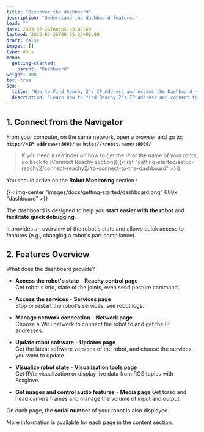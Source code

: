 ```yaml
---
title: "Discover the dashboard"
description: "Understand the dashboard features"
lead: ""
date: 2023-07-26T08:05:23+02:00
lastmod: 2023-07-26T08:05:23+02:00
draft: false
images: []
type: docs
menu:
  getting-started:
    parent: "Dashboard"
weight: 400
toc: true
seo:
  title: "How to Find Reachy 2's IP Address and Access the Dashboard – Step-by-Step Guide"
  description: "Learn how to find Reachy 2's IP address and connect to the dashboard to manage the robot’s services. Step-by-step instructions for easy setup and network management."
---
```



## 1. Connect from the Navigator

From your computer, on the same network, open a browser and go to:  
**`http://<IP.address>:8000/`** or **`http://<robot.name>:8000/`** 

> If you need a reminder on how to get the IP or the name of your robot, go back to [Connect Reachy section]({{< ref "getting-started/setup-reachy2/connect-reachy2/#b-connect-to-the-dashboard" >}})

You should arrive on the **Robot Monitoring** section :

{{< img-center "images/docs/getting-started/dashboard.png" 600x "dashboard" >}}

The dashboard is designed to help you **start easier with the robot** and **facilitate quick debugging**.

It provides an overview of the robot's state and allows quick access to features (e.g., changing a robot's part compliance).

## 2. Features Overview

What does the dashboard provide?

* **Access the robot's state** - **Reachy control page**</br> 
Get robot's info, state of the joints, even send posture command. 


* **Access the services** - **Services page**</br> 
Stop or restart the robot's services, see robot logs.

* **Manage network connection** - **Network page**</br> 
Choose a WiFi network to connect the robot to and get the IP addresses.

* **Update robot software** - **Updates page**</br>
Get the latest software versions of the robot, and choose the services you want to update.

* **Visualize robot state** - **Visualization tools page**</br> 
Get RViz visualization or display live data from ROS topics with Foxglove.

* **Get images and control audio features** - **Media page**
Get torso and head camera frames and manage the volume of input and output. 



On each page, the **serial number** of your robot is also displayed.

More information is available for each page in the content section.
